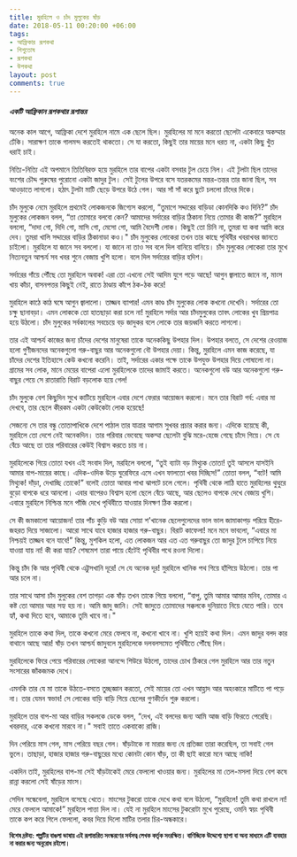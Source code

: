 ```yaml
---
title: মুরহিলে ও চাঁদ মুলুকের ষাঁড়
date: 2018-05-11 00:20:00 +06:00
tags:
- আফ্রিকার রূপকথা
- শিশুতোষ
- রূপকথা
- উপকথা
layout: post
comments: true
---
```


<h4><i>একটি আফ্রিকান রূপকথার রূপান্তর</i></h4>

অনেক কাল আগে, আফ্রিকা দেশে মুরহিলে নামে এক ছেলে ছিল। মুরহিলের মা মনে করতো ছেলেটা একেবারে অকম্মার ঢেঁকি। সারাক্ষণ তাকে গালমন্দ করতেই থাকতো। সে যা করতো, কিছুই তার মায়ের মনে ধরত না, একটা কিছু খুঁত ধরাই চাই।


নিত্যি-নিত্যি এই অপমানে তিতিবিরক্ত হয়ে মুরহিলে তার বাপের একটা বসবার টুল চেয়ে নিল। এই টুলটা ছিল তাদের বংশের চৌদ্দ পুরুষের পুরোনো একটা জাদুর টুল। সেই টুলের উপরে বসে যতরকমের মন্তর-তন্তর তার জানা ছিল, সব আওড়াতে লাগলো। হঠাৎ টুলটা মাটি ছেড়ে উপরে উঠে গেল। আর সাঁ সাঁ করে ছুটে চললো চাঁদের দিকে।


চাঁদ মুলুকে নেমে মুরহিলে প্রথমেই লোকজনকে জিগ্যেস করলো, “তুমাগে সদ্দারের বাড়িডা কোনদিকি কও দিনি?” চাঁদ মুলুকের লোকজন বলল, “তা তোমারে বলবো কেন? আমাদের সর্দারের বাড়ির ঠিকানা নিয়ে তোমার কী কাজ?” মুরহিলে বললো, “দাদা গো, দিদি গো, মাসি গো, মেসো গো, আমি বৈদেশী লোক। কিছুই তো চিনি না, তুমরা যা কবা আমি করে দেব। তুমরা খালি সদ্দারের বাড়ির ঠিকানাডা কও।" চাঁদ মুলুকের লোকেরা তখন তার কাছে পৃথিবীর খবরাখবর জানতে চাইলো। মুরহিলে যা জানে সব বললো। যা জানে না তাও সব বলে দিল বানিয়ে বানিয়ে। চাঁদ মুলুকের লোকেরা তার মুখে নিত্যনতুন আশ্চর্য সব খবর শুনে বেজায় খুশি হলো। বলে দিল সর্দারের বাড়ির হদিশ।


সর্দারের গাঁয়ে পৌঁছে তো মুরহিলে অবাক! এরা তো এখনো সেই আদিম যুগে পড়ে আছে! আগুন জ্বালাতে জানে না, মাংস খায় কাঁচা, বাসনপত্তর কিছুই নেই, রাতে ঠাণ্ডায় কাঁপে ঠক-ঠক করে!


মুরহিলে কাঠে কাঠ ঘষে আগুন জ্বালালো। তাজ্জব ব্যাপার! এমন কাণ্ড চাঁদ মুলুকের লোক কখনো দেখেনি। সর্দারের তো চক্ষু ছানাবড়া। এমন লোককে তো হাতছাড়া করা চলে না! মুরহিলে সর্দার আর চাঁদমুলুকের তাবৎ লোকের খুব প্রিয়পাত্র হয়ে উঠলো। চাঁদ মুলুকের সর্বকালের সবচেয়ে বড় জাদুকর বলে লোকে তার জয়ধ্বনি করতে লাগলো।


তার এই আশ্চর্য কাজের জন্য চাঁদের দেশের মানুষেরা তাকে অনেককিছু উপহার দিল। উপহার বলতে, সে দেশের রেওয়াজ হলো গুণীজনদের অনেকগুলো গরু-বাছুর আর অনেকগুলো বৌ উপহার দেয়া। কিন্তু, মুরহিলে এমন কাজ করেছে, যা চাঁদের দেশের ইতিহাসে কেউ কখনো করেনি। তাই, সর্দারের একার পক্ষে তাকে উপযুক্ত উপহার দিয়ে পোষালো না। গ্রামের সব লোক, মানে মেয়ের বাপেরা এলো মুরহিলেকে তাদের জামাই করতে। অনেকগুলো বউ আর অনেকগুলো গরু-বাছুর পেয়ে সে রাতারাতি বিরাট বড়লোক হয়ে গেল!


চাঁদ মুলুকে বেশ কিছুদিন সুখে কাটিয়ে মুরহিলে এবার দেশে ফেরার আয়োজন করলো। মনে তার বিরাট গর্ব: এবার মা দেখবে, তার ছেলে কীরকম একটা কেউকেটা লোক হয়েছে!


সেজন্যে সে তার বন্ধু তোতাপাখিকে দেশে পাঠাল তার যাত্রার আগাম সুখবর প্রচার করার জন্য। এদিকে হয়েছে কী, মুরহিলে তো দেশে নেই অনেকদিন। তার পরিবার ভেবেছে অকম্মা ছেলেটা বুঝি মরে-হেজে গেছে চাঁদে গিয়ে। সে যে বেঁচে আছে তা তার পরিবারের কেউই বিশ্বাস করতে চায় না।


মুরহিলেকে গিয়ে তোতা যখন এই সংবাদ দিল, মরহিলে বললো, “তুই ব্যাটা বড় মিথ্যুক তোতা! তুই আসলে যাসইনি আমার বাপ-মায়ের কাছে। এদিক-ওদিক উড়ে ঘুরেফিরে এসে এখন ফালতো খবর দিচ্ছিস!” তোতা বলল, “বটে! আমি মিথ্যুক! দাঁড়া, দেখাচ্ছি তোকে!” বলেই তোতা আবার পাখা ঝাপটে চলে গেলে। পৃথিবী থেকে লাঠি হাতে মুরহিলের থুত্থুরে বুড়ো বাপকে ধরে আনলো। এবার বাপেরও বিশ্বাস হলো ছেলে বেঁচে আছে, আর ছেলেও বাপকে দেখে বেজায় খুশি। এবারে মুরহিলে নিশ্চিন্ত মনে পাঁজি দেখে পৃথিবীতে যাওয়ার দিনক্ষণ ঠিক করলো।


সে কী জমকালো আয়োজন! তার পাঁচ কুড়ি বউ আর সোয়া শ'খানেক ছেলেপুলেদের ভাল ভাল জামাকাপড় পরিয়ে হীরে-জহরত দিয়ে সাজালো। আরো সাথে যাবে হাজার হাজার গরু-বাছুর। বিরাট কাফেলা! মনে মনে ভাবলো, “এবারে মা নিশ্চয়ই তাজ্জব বনে যাবে!” কিন্তু, মুশকিল হলো, এত লোকজন আর এত এত গরুবাছুর তো জাদুর টুলে চাপিয়ে নিয়ে যাওয়া যায় না! কী করা যায়? শেষমেশ তারা পায়ে হেঁটেই পৃথিবীর পথে রওনা দিলো।


কিন্তু চাঁদ কি আর পৃথিবী থেকে এট্টুসখানি দূরে! সে যে অনেক দূর! মুরহিলে খানিক পথ গিয়ে হাঁপিয়ে উঠলো। তার পা আর চলে না।


তার সাথে আসা চাঁদ মুলুকের বেশ তাগড়া এক ষাঁড় তখন তাকে গিয়ে বললো, “বাপু, তুমি আমার আমার মনিব, তোমার এ কষ্ট তো আমার আর সহ্য হয় না। আমি জাদু জানি। সেই জাদুতে তোমাদের সক্কলকে দুনিয়াতে নিয়ে যেতে পারি। তবে হ্যাঁ, কথা দিতে হবে, আমাকে তুমি খাবে না।"


মুরহিলে তাকে কথা দিল, তাকে কখনো মেরে ফেলবে না, কখনো খাবে না। খুশি হয়েই কথা দিল। এমন জাদুর বলদ কার বাথানে আছে আর! ষাঁড় তখন আশ্চর্য জাদুবলে মুরহিলেকে দলবলসমেত পৃথিবীতে পৌঁছে দিল।


মুরহিলেকে ফিরে পেয়ে পরিবারের লোকেরা আনন্দে শিউরে উঠলো, তাদের চোখ ঠিকরে গেল মুরহিলে আর তার নতুন সংসারের জাঁকজমক দেখে।


এমনকি তার যে মা তাকে উঠতে-বসতে তুচ্ছজ্ঞান করতো, সেই মায়ের তো এখন আহ্লাদ আর অহংকারে মাটিতে পা পড়ে না। তার যেমন স্বভাব! সে লোকের বাড়ি বাড়ি গিয়ে ছেলের গুণকীর্তন শুরু করলো।


মুরহিলে তার বাপ-মা আর বাড়ির সকলকে ডেকে বলল, “দেখ, এই বলদের জন্য আমি আজ বাড়ি ফিরতে পেরেছি। খবরদার, একে কখনো মারবে না।" সবাই তাতে একবাক্যে রাজি।


দিন পেরিয়ে মাস গেল, মাস পেরিয়ে বছর গেল। ষাঁড়টাকে না মারার জন্য যে প্রতিজ্ঞা তারা করেছিল, তা সবাই গেল ভুলে। তাছাড়া, হাজার হাজার গরু-বাছুরের মধ্যে কোনটা কোন ষাঁড়, তা কী ছাই কারো মনে আছে নাকি!


একদিন তাই, মুরহিলের বাপ-মা সেই ষাঁড়টাকেই মেরে ফেললো খাওয়ার জন্য। মুরহিলের মা তেল-মসলা দিয়ে বেশ কষে রান্না করলো সেই ষাঁড়ের মাংস।


সেদিন সন্ধেবেলা, মুরহিলে বসেছে খেতে। মাংসের টুকরো তাকে দেখে কথা বলে উঠলো, “মুরহিলে! তুমি কথা রাখলে না! মেরে ফেললে আমাকে!” মুরহিলে পাত্তা দিল না। যেই না মুরহিলে মাংসের টুকরোটা মুখে পুরেছে, ওমনি স্বয়ং পৃথিবী তাকে কপ করে গিলে ফেললো, কবর দিয়ে দিলো মাটির তলার চির-অন্ধকারে।

<small><strong>বিশেষ দ্রষ্টব্য: গল্পটির বাঙলা ভাষায় এই রূপান্তরিত সংস্করণের সর্বসত্ব লেখক কর্তৃক সংরক্ষিত। বাণিজ্যিক উদ্দেশ্যে ছাপা বা অন্য মাধ্যমে এটি ব্যবহার না করার জন্য অনুরোধ রইলো।</strong></small>
